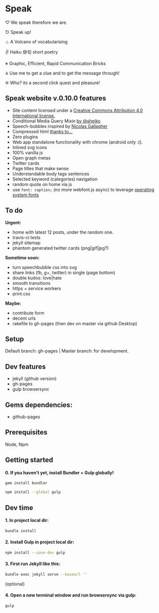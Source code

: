 # Speak

♡ We speak therefore we are.

⎋ Speak up!

♨ A Volcano of vocabularising

✌ Haiku 俳句 short poetry

※ Graphic, Efficient, Rapid Communication Bricks

⁂ Use me to get a clue and to get the message through!

❊ Who? its a second click quest and pleasure!


## Speak website v.0.10.0 features

- Site content licensed under a [Creative Commons Attribution 4.0 International license.](http://creativecommons.org/licenses/by/4.0/)
- Conditional Media Query Mixin [by @sheiko](https://github.com/dsheiko)
- Speech-bubbles inspired by [Nicolas Gallagher]( http://nicolasgallagher.com/pure-css-speech-bubbles/)
- Compressed html [thanks to...](https://github.com/penibelst/jekyll-compress-html)
- Zero plugins
- Web app standalone functionality with chrome (android only :().
- Inlined svg icons
- 100% vanilla js
- Open graph metas
- Twitter cards
- Page titles that make sense
- Understandable body tags sentences
- Selected keyword (categories) navigation
- random quote on home via js
- use `font: caption;` (no more webfont.js async) to leverage [operating system fonts](http://codepen.io/dope/pen/YyxKBj)

## To do

**Urgent:**

- home with latest 12 posts, under the random one.
- travis-ci tests
- jekyll sitemap
- phantom generated twitter cards (png|gif|jpg?)

**Sometime soon:**

- turn speechbubble css into svg
- share links (fb, g+, twitter) in single (page bottom)
- double kudos: love|hate
- smooth transitions
- https + service workers
- print.css

**Maybe:**

- contribute form
- decent urls
- rakefile to gh-pages (then dev on master via github Desktop)

## Setup

Default branch: gh-pages | Master branch: for development.

## Dev features

- jekyll (github version)
- gh-pages
- gulp browsersync

## Gems dependencies:

- github-pages

## Prerequisites

Node, Npm

## Getting started

#### 0. If you haven't yet, install Bundler + Gulp globally!

```sh
gem install bundler
```

```sh
npm install --global gulp
```
## Dev time

#### 1. In project local dir:

```sh
bundle install
```

#### 2. Install Gulp in project local dir:

```sh
npm install --save-dev gulp
```

#### 3. First run Jekyll like this:

```sh
bundle exec jekyll serve --baseurl ''
```

(optional)
#### 4. Open a new terminal window and run browsersync via gulp:

```sh
gulp
```
